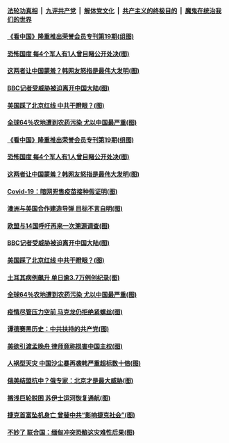 

####  [法轮功真相](../../../../basic/blob/master/README.md?t=04011101) &nbsp;|&nbsp; [九评共产党](../../../../9ping.md/blob/master/README.md?t=04011101) &nbsp;|&nbsp; [解体党文化](../../../../jtdwh.md/blob/master/README.md?t=04011101)  &nbsp;|&nbsp; [共产主义的终极目的](../../../../gczydzjmd.md/blob/master/README.md?t=04011101) &nbsp;|&nbsp; [魔鬼在统治我们的世界](../../../../mgztzwmdsj.md/blob/master/README.md?t=04011101) 

#### [《看中国》隆重推出荣誉会员专刊第19期(组图)](../pages/p9/967400.md?t=04011101) 

#### [恐怖国度 每4个军人有1人曾目睹公开处决(图)](../pages/p9/967324.md?t=04011101) 

#### [这两者让中国蒙羞？韩网友怒指是最伟大发明(图)](../pages/p9/967327.md?t=04011101) 

#### [BBC记者受威胁被迫离开中国大陆(图)](../pages/p9/967329.md?t=04011101) 

#### [美国踩了北京红线 中共干瞪眼？(图)](../pages/p9/967214.md?t=04011101) 

#### [全球64％农地遭到农药污染 尤以中国最严重(图)](../pages/p9/967213.md?t=04011101) 

#### [《看中国》隆重推出荣誉会员专刊第19期(组图)](../pages/p9/967400.md?t=04011101) 

#### [恐怖国度 每4个军人有1人曾目睹公开处决(图)](../pages/p9/967324.md?t=04011101) 

#### [这两者让中国蒙羞？韩网友怒指是最伟大发明(图)](../pages/p9/967327.md?t=04011101) 

#### [Covid-19：暗网兜售疫苗接种假证明(图)](../pages/p9/967390.md?t=04011101) 

#### [澳洲与美国合作建造导弹 目标不言自明(图)](../pages/p9/967388.md?t=04011101) 

#### [欧盟与14国呼吁再来一次溯源调查(图)](../pages/p9/967352.md?t=04011101) 

#### [BBC记者受威胁被迫离开中国大陆(图)](../pages/p9/967329.md?t=04011101) 



#### [美国踩了北京红线 中共干瞪眼？(图)](../pages/p9/967214.md?t=04011101) 

#### [土耳其病例飙升 单日逾3.7万例创纪录(图)](../pages/p9/967279.md?t=04011101) 

#### [全球64％农地遭到农药污染 尤以中国最严重(图)](../pages/p9/967213.md?t=04011101) 

#### [疫情尽管压力空前 马克龙仍拒绝紧螺丝(图)](../pages/p9/967237.md?t=04011101) 

#### [谭德赛黑历史：中共扶持的共产党(图)](../pages/p9/967236.md?t=04011101) 

#### [美欲引渡孟晚舟 律师竟称损害中国主权(图)](../pages/p9/967224.md?t=04011101) 

#### [人祸型天灾 中国沙尘暴再袭韩严重超标数十倍(图)](../pages/p9/967208.md?t=04011101) 

#### [俄美结盟抗中？俄专家：北京才是最大威胁(图)](../pages/p9/967108.md?t=04011101) 

#### [搁浅巨轮脱困 苏伊士运河恢复通航(图)](../pages/p9/967165.md?t=04011101) 

#### [捷克首富坠机身亡 曾替中共“影响捷克社会”(图)](../pages/p9/967159.md?t=04011101) 

#### [不妙了 联合国：缅甸冲突恐酿这灾难性后果(图)](../pages/p9/967106.md?t=04011101) 

